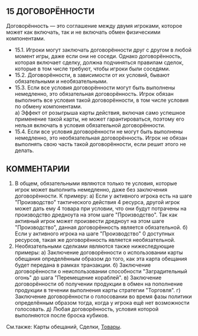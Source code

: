 15 ДОГОВОРЁННОСТИ
---

Договорённость — это соглашение между двумя игроками, которое может как включать, так и не включать обмен физическими компонентами.
* 15.1. Игроки могут заключать договорённости друг с другом в любой момент игры, даже если они не соседи. Однако договорённость, которая включает сделку, должна подчиняться правилам сделок, которые в том числе требуют, чтобы игроки были соседями.
* 15.2. Договорённости, в зависимости от их условий, бывают обязательными и необязательными.
* 15.3. Если все условия договорённости могут быть выполнены немедленно, это обязательная договорённость. Игрок обязан выполнить все условия такой договорённости, в том числе условия по обмену компонентами.  
  а) Эффект от розыгрыша карты действия, включая само успешное применение такой карты, не может гарантироваться, поэтому его нельзя включать в условия обязательной договорённости.
* 15.4. Если все условия договорённости не могут быть выполнены немедленно, это необязательная договорённость. Игрок не обязан выполнять свою часть такой договорённости, если решит этого не делать.

КОММЕНТАРИИ
---
1) В общем, обязательными являются только те условия, которые игрок может выполнить немедленно, даже без заключения договорённости. К примеру:
  а) Если у активного игрока есть на шаге "Производство" тактического действия 4 ресурса, другой игрок может дать ему 4 товара при условии, что они будут потрачены на производство дредноута на этом шаге "Производство". Так как активный игрок может произвести дредноут на этом шаге "Производство", данная договорённость является обязательной.
  б) Если у активного игрока на шаге "Производство" 0 доступных ресурсов, такая же договорённость является необязательной.
2) Необязательными сделками являются также нижеследующие примеры:
  а) Заключение договорённости о использовании карты обещания определённым образом до того, как эта карта обещания будет передана в рамках транзакции.
  б) Заключение договорённости о неиспользовании способности "Заградительный огонь" до шага "Перемещение кораблей".
  в) Заключение договорённости об получении продукции в обмен на пополнение продукции в течении выполнения карты стратегии "Торговля".
  г) Заключение договорённости о голосовании во время фазы политики определённым образом тогда, когда у игрока ещё нет возможности голосовать.
  д) Любая договорённость, условия которой выполняются после броска кубиков.


См.также: Карты обещаний, Сделки, [Товары](trade_goods.md).
